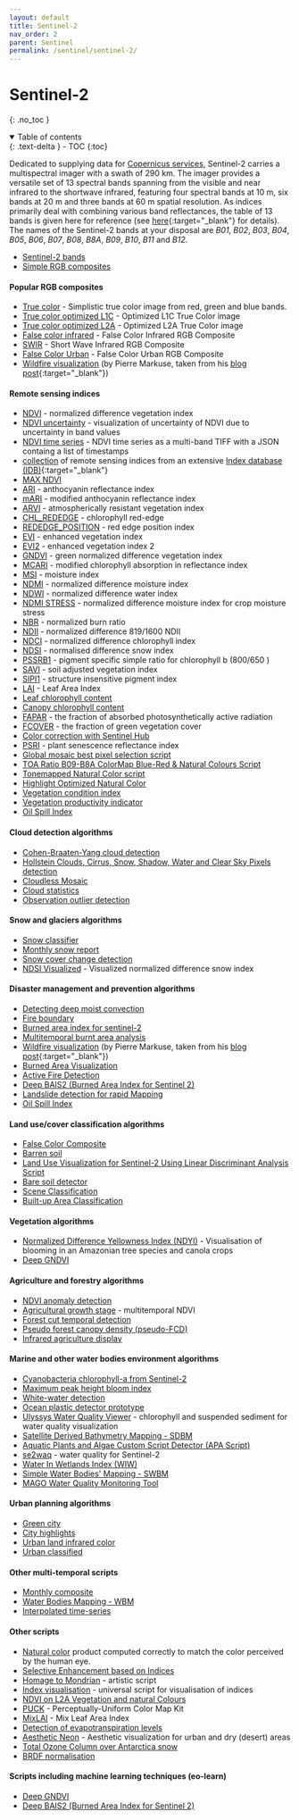 ```yaml
---
layout: default
title: Sentinel-2
nav_order: 2
parent: Sentinel
permalink: /sentinel/sentinel-2/
---
```


# Sentinel-2
{: .no_toc }

<details open markdown="block">
  <summary>
    Table of contents
  </summary>
  {: .text-delta }
- TOC
{:toc}
</details>

Dedicated to supplying data for [Copernicus services](https://www.esa.int/Our_Activities/Observing_the_Earth/Copernicus/Sentinel-2), Sentinel-2 carries a multispectral imager with a swath of 290 km. The imager provides a versatile set of 13 spectral bands spanning from the visible and near infrared to the shortwave infrared, featuring four spectral bands at 10 m, six bands at 20 m and three bands at 60 m spatial resolution. As indices primarily deal with combining various band reflectances, the table of 13 bands is given here for reference (see [here](https://sentinel.esa.int/web/sentinel/technical-guides/sentinel-2-msi/msi-instrument){:target="_blank"} for details). The names of the Sentinel-2 bands at your disposal are *B01*, *B02*, *B03*, *B04*, *B05*, *B06*, *B07*, *B08*, *B8A*, *B09*, *B10*, *B11* and  *B12*.

 - [Sentinel-2 bands](/sentinel-2/bands)
 - [Simple RGB composites](/sentinel-2/composites)

#### Popular RGB composites
 - [True color](/sentinel-2/true_color) - Simplistic true color image from red, green and blue bands.
 - [True color optimized L1C](/sentinel-2/l1c_optimized) - Optimized L1C True Color image
 - [True color optimized L2A](/sentinel-2/l2a_optimized) - Optimized L2A True Color image
 - [False color infrared](/sentinel-2/false_color_infrared) - False Color Infrared RGB Composite
 - [SWIR](/sentinel-2/swir-rgb) - Short Wave Infrared RGB Composite
 - [False Color Urban](/sentinel-2/false-color-urban-rgb) - False Color Urban RGB Composite
 - [Wildfire visualization](/sentinel-2/markuse_fire) (by Pierre Markuse, taken from his [blog post](https://pierre-markuse.net/2017/08/07/visualizing-wildfires-sentinel-2-imagery-eo-browser/){:target="_blank"})

#### Remote sensing indices
 - [NDVI](/sentinel-2/ndvi) - normalized difference vegetation index
 - [NDVI uncertainty](/sentinel-2/ndvi_uncertainty) - visualization of uncertainty of NDVI due to uncertainty in band values
 - [NDVI time series](/sentinel-2/ndvi_time_series) - NDVI time series as a multi-band TIFF with a JSON containg a list of timestamps 
 - [collection](/sentinel-2/indexdb) of remote sensing indices from an extensive [Index database (IDB)](https://www.indexdatabase.de/){:target="_blank"}
 - [MAX NDVI](/sentinel-2/max_ndvi)
 - [ARI](/sentinel-2/ari) - anthocyanin reflectance index
 - [mARI](/sentinel-2/mari) - modified anthocyanin reflectance index
 - [ARVI](/sentinel-2/arvi) - atmospherically resistant vegetation index
 - [CHL_REDEDGE](/sentinel-2/chl_rededge) - chlorophyll red-edge
 - [REDEDGE_POSITION](/sentinel-2/red_edge_position) - red edge position index
 - [EVI](/sentinel-2/evi) - enhanced vegetation index
 - [EVI2](/sentinel-2/evi2) - enhanced vegetation index 2
 - [GNDVI](/sentinel-2/gndvi) - green normalized difference vegetation index
 - [MCARI](/sentinel-2/mcari) - modified chlorophyll absorption in reflectance index
 - [MSI](/sentinel-2/msi) - moisture index
 - [NDMI](/sentinel-2/ndmi) - normalized difference moisture index
 - [NDWI](/sentinel-2/ndwi) - normalized difference water index
 - [NDMI STRESS](/sentinel-2/ndmi_special) - normalized difference moisture index for crop moisture stress
 - [NBR](/sentinel-2/nbr) - normalized burn ratio
 - [NDII](/sentinel-2/ndii) - normalized difference 819/1600 NDII
 - [NDCI](/sentinel-2/ndci) - normalized difference chlorophyll index
 - [NDSI](/sentinel-2/ndsi) - normalised difference snow index
 - [PSSRB1](/sentinel-2/pssrb1) - pigment specific simple ratio for chlorophyll b (800/650 )
 - [SAVI](/sentinel-2/savi) - soil adjusted vegetation index
 - [SIPI1](/sentinel-2/sipi1) - structure insensitive pigment index
 - [LAI](/sentinel-2/lai) - Leaf Area Index
 - [Leaf chlorophyll content](/sentinel-2/cab)
 - [Canopy chlorophyll content](/sentinel-2/ccc)
 - [FAPAR](/sentinel-2/fapar) - the fraction of absorbed photosynthetically active radiation
 - [FCOVER](/sentinel-2/fcover) - the fraction of green vegetation cover
 - [Color correction with Sentinel Hub](/sentinel-2/poor_mans_atcor)
 - [PSRI](/sentinel-2/psri) - plant senescence reflectance index
 - [Global mosaic best pixel selection script](/sentinel-2/s2gm)
 - [TOA Ratio B09-B8A ColorMap Blue-Red & Natural Colours Script](/sentinel-2/ratio_b09-b8a_colormap_blue_red_v0.1)
 - [Tonemapped Natural Color script](/sentinel-2/tonemapped_natural_color)
 - [Highlight Optimized Natural Color](/sentinel-2/highlight_optimized_natural_color)
 - [Vegetation condition index ](/sentinel-2/vegetation_condition_index)
 - [Vegetation productivity indicator](/sentinel-2/vegetation_productivity_indicator)
 - [Oil Spill Index](/sentinel-2/oil-spill-index)

#### Cloud detection algorithms
 - [Cohen-Braaten-Yang cloud detection](/sentinel-2/cby_cloud_detection/)
 - [Hollstein Clouds, Cirrus, Snow, Shadow, Water and Clear Sky Pixels detection](/sentinel-2/hollstein)
 - [Cloudless Mosaic](/sentinel-2/cloudless_mosaic)
 - [Cloud statistics](/sentinel-2/cloud_statistics)
 - [Observation outlier detection](/sentinel-2/obs_outlier_detector/v2)

#### Snow and glaciers algorithms
 - [Snow classifier](/sentinel-2/snow_classifier/)
 - [Monthly snow report](/sentinel-2/monthly_snow_report)
 - [Snow cover change detection](/sentinel-2/snow_cover_change)
 - [NDSI Visualized](/sentinel-2/ndsi-visualized) - Visualized normalized difference snow index 

#### Disaster management and prevention algorithms
 - [Detecting deep moist convection](/sentinel-2/deep_moist_convection)
 - [Fire boundary](/sentinel-2/fire_boundary)
 - [Burned area index for sentinel-2](/sentinel-2/bais2)
 - [Multitemporal burnt area analysis](/sentinel-2/burned_area)
 - [Wildfire visualization](/sentinel-2/markuse_fire) (by Pierre Markuse, taken from his [blog post](https://pierre-markuse.net/2017/08/07/visualizing-wildfires-sentinel-2-imagery-eo-browser/){:target="_blank"})
 - [Burned Area Visualization](/sentinel-2/burned_area_ms)
 - [Active Fire Detection](/sentinel-2/active_fire_detection)
 - [Deep BAIS2 (Burned Area Index for Sentinel 2)](/sentinel-2/deep_bais2)
 - [Landslide detection for rapid Mapping](/sentinel-2/landslide_detection_rapid_mapping)
 - [Oil Spill Index](/sentinel-2/oil-spill-index)

#### Land use/cover classification algorithms
 - [False Color Composite](/sentinel-2/false_color_composite)
 - [Barren soil](/sentinel-2/barren_soil)
 - [Land Use Visualization for Sentinel-2 Using Linear Discriminant Analysis Script](/sentinel-2/land_use_with_linear_discriminant_analysis)
 - [Bare soil detector](/sentinel-2/bare_soil_detector)
 - [Scene Classification](/sentinel-2/scene-classification)
 - [Built-up Area Classification](/sentinel-2/built_up_classifier_mask)

#### Vegetation algorithms

 - [Normalized Difference Yellowness Index (NDYI)](/sentinel-2/ndyi) - Visualisation of blooming in an Amazonian tree species and canola crops
 - [Deep GNDVI](/sentinel-2/deep_gndvi)

#### Agriculture and forestry algorithms
 - [NDVI anomaly detection](/sentinel-2/ndvi_anomaly_detection)
 - [Agricultural growth stage](/sentinel-2/agriculture_growth_stage) - multitemporal NDVI
 - [Forest cut temporal detection](/sentinel-2/forest_cut_temporal_detection)
 - [Pseudo forest canopy density (pseudo-FCD)](/sentinel-2/pseudo_forest_canopy_density)
 - [Infrared agriculture display](/sentinel-2/infrared_agriculture_display)

#### Marine and other water bodies environment algorithms
 - [Cyanobacteria chlorophyll-a from Sentinel-2](/sentinel-2/cyanobacteria_chla_ndci_l1c)
 - [Maximum peak height bloom index](/sentinel-2/maximum_peak_height_bloom_index)
 - [White-water detection](/sentinel-2/white_water)
 - [Ocean plastic detector prototype](/sentinel-2/ocean_plastic_detector)
 - [Ulyssys Water Quality Viewer](/sentinel-2/ulyssys_water_quality_viewer) - chlorophyll and suspended sediment for water quality visualization
 - [Satellite Derived Bathymetry Mapping - SDBM](/sentinel-2/satellite_derived_bathymetry_mapping-sdbm)
 - [Aquatic Plants and Algae Custom Script Detector (APA Script)](/sentinel-2/apa_script)
 - [se2waq](/sentinel-2/se2waq) - water quality for Sentinel-2
 - [Water In Wetlands Index (WIW)](/sentinel-2/wiw_s2_script)
 - [Simple Water Bodies' Mapping - SWBM ](/sentinel-2/simple_water_bodies_mapping-swbm)
 - [MAGO Water Quality Monitoring Tool](/sentinel-2/mago_water_quality_monitoring_tool)

#### Urban planning algorithms
 - [Green city](/sentinel-2/green_city)
 - [City highlights](/sentinel-2/city_highlights)
 - [Urban land infrared color](/sentinel-2/urban_land_infrared)
 - [Urban classified](/sentinel-2/urban_classified)

#### Other multi-temporal scripts
 - [Monthly composite](/sentinel-2/monthly_composite)
 - [Water Bodies Mapping - WBM](/sentinel-2/water_bodies_mapping-wbm)
 - [Interpolated time-series](/sentinel-2/interpolated_time_series)

#### Other scripts 
 - [Natural color](/sentinel-2/natural_color) product computed correctly to match the color perceived by the human eye.
 - [Selective Enhancement based on Indices](/sentinel-2/selective_enhancement_based_on_indices)
 - [Homage to Mondrian](/sentinel-2/homage_to_mondrian) - artistic script
 - [Index visualisation](/sentinel-2/index_visualization) - universal script for visualisation of indices
 - [NDVI on L2A Vegetation and natural Colours](/sentinel-2/ndvi-on-vegetation-natural_colours)
 - [PUCK](/sentinel-2/puck) - Perceptually-Uniform Color Map Kit
 - [MixLAI](/sentinel-2/mixlai) - Mix Leaf Area Index
 - [Detection of evapotranspiration levels](/sentinel-2/evapotranspiration_levels)
 - [Aesthetic Neon](/sentinel-2/aesthetic-neon) - Aesthetic visualization for urban and dry (desert) areas
 - [Total Ozone Column over Antarctica snow](/sentinel-2/ozone_column_over_snow)
 - [BRDF normalisation](/sentinel-2/brdf)

#### Scripts including machine learning techniques (eo-learn)

 - [Deep GNDVI](/sentinel-2/deep_gndvi)
 - [Deep BAIS2 (Burned Area Index for Sentinel 2)](/sentinel-2/deep_bais2)
 